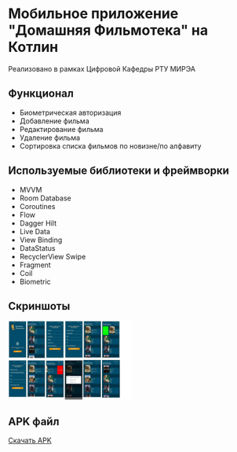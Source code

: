 # Мобильное приложение "Домашняя Фильмотека" на Котлин 
Реализовано в рамках Цифровой Кафедры РТУ МИРЭА

## Функционал
* Биометрическая авторизация
* Добавление фильма
* Редактирование фильма
* Удаление фильма
* Сортировка списка фильмов по новизне/по алфавиту

## Используемые библиотеки и фреймворки
* MVVM
* Room Database
* Coroutines
* Flow
* Dagger Hilt
* Live Data
* View Binding
* DataStatus
* RecyclerView Swipe
* Fragment
* Coil
* Biometric

## Скриншоты
<img src="preview.jpg" width="50%">

## APK файл
<a href="MyMovieApp.apk">Скачать APK</a>
